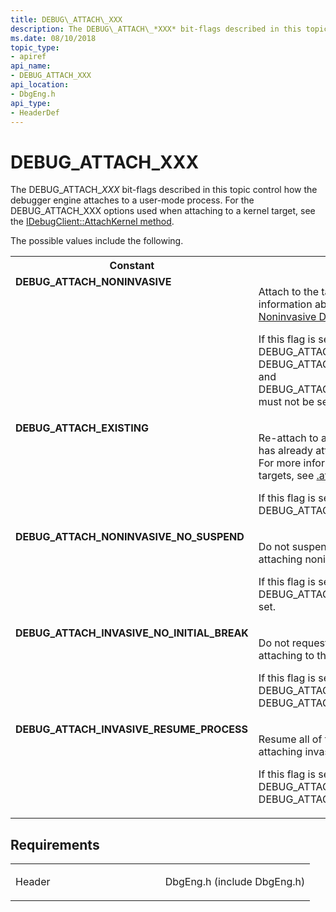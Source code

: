 ```yaml
---
title: DEBUG\_ATTACH\_XXX
description: The DEBUG\_ATTACH\_*XXX* bit-flags described in this topic control how the debugger engine attaches to a user-mode process.
ms.date: 08/10/2018
topic_type:
- apiref
api_name:
- DEBUG_ATTACH_XXX
api_location:
- DbgEng.h
api_type:
- HeaderDef
---
```


# DEBUG\_ATTACH\_XXX

The DEBUG\_ATTACH\_*XXX* bit-flags described in this topic control how the debugger engine attaches to a user-mode process. For the DEBUG_ATTACH_XXX options used when attaching to a kernel target, see the [IDebugClient::AttachKernel method](/windows-hardware/drivers/ddi/dbgeng/nf-dbgeng-idebugclient-attachkernel).

The possible values include the following.

<table>
<tr>
<th>Constant</th>
<th>Description</th>
</tr>
<tr VALIGN="top">
<td align="left" width="40%"><a id="DEBUG_ATTACH_NONINVASIVE"></a><a id="debug_attach_noninvasive"></a><dl>
<dt><b>DEBUG_ATTACH_NONINVASIVE</b></dt>
</dl>
</td>
<td align="left" width="60%">
<p>Attach to the target noninvasively.  For more information about noninvasive debugging, see <a href="/windows-hardware/drivers/debugger/noninvasive-debugging--user-mode-" data-raw-source="[Noninvasive Debugging (User Mode)](./noninvasive-debugging--user-mode-.md)">Noninvasive Debugging (User Mode)</a>.</p>
<p>If this flag is set, then the flags DEBUG_ATTACH_EXISTING, DEBUG_ATTACH_INVASIVE_NO_INITIAL_BREAK, and DEBUG_ATTACH_INVASIVE_RESUME_PROCESS must not be set.</p>
</td>
</tr>
<tr VALIGN="top">
<td align="left" width="40%"><a id="DEBUG_ATTACH_EXISTING"></a><a id="debug_attach_existing"></a><dl>
<dt><b>DEBUG_ATTACH_EXISTING</b></dt>
</dl>
</td>
<td align="left" width="60%">
<p>Re-attach to an application to which a debugger has already attached (and possibly abandoned).  For more information about re-attaching to targets, see <a href="/windows-hardware/drivers/debugger/-attach--attach-to-process-" data-raw-source="[.attach (Attach to Process)](./-attach--attach-to-process-.md)">.attach (Attach to Process)</a>.</p>
<p>If this flag is set, then the other DEBUG_ATTACH_<i>XXX</i> flags must not be set.</p>
</td>
</tr>
<tr VALIGN="top">
<td align="left" width="40%"><a id="DEBUG_ATTACH_NONINVASIVE_NO_SUSPEND"></a><a id="debug_attach_noninvasive_no_suspend"></a><dl>
<dt><b>DEBUG_ATTACH_NONINVASIVE_NO_SUSPEND</b></dt>
</dl>
</td>
<td align="left" width="60%">
<p>Do not suspend the target's threads when attaching noninvasively.</p>
<p>If this flag is set, then the flag DEBUG_ATTACH_NONINVASIVE must also be set.</p>
</td>
</tr>
<tr VALIGN="top">
<td align="left" width="40%"><a id="DEBUG_ATTACH_INVASIVE_NO_INITIAL_BREAK"></a><a id="debug_attach_invasive_no_initial_break"></a><dl>
<dt><b>DEBUG_ATTACH_INVASIVE_NO_INITIAL_BREAK</b></dt>
</dl>
</td>
<td align="left" width="60%">
<p>Do not request an initial break-in when attaching to the target.</p>
<p>If this flag is set, then the flags DEBUG_ATTACH_NONINVASIVE and DEBUG_ATTACH_EXISTING must not be set.</p>
</td>
</tr>
<tr VALIGN="top">
<td align="left" width="40%"><a id="DEBUG_ATTACH_INVASIVE_RESUME_PROCESS"></a><a id="debug_attach_invasive_resume_process"></a><dl>
<dt><b>DEBUG_ATTACH_INVASIVE_RESUME_PROCESS</b></dt>
</dl>
</td>
<td align="left" width="60%">
<p>Resume all of the target's threads when attaching invasively.</p>
<p>If this flag is set, then the flags DEBUG_ATTACH_NONINVASIVE and DEBUG_ATTACH_EXISTING must not be set.</p>
</td>
</tr>
</table>


## Requirements

<table>
<colgroup>
<col width="50%" />
<col width="50%" />
</colgroup>
<tbody>
<tr class="odd">
<td align="left"><p>Header</p></td>
<td align="left">DbgEng.h (include DbgEng.h)</td>
</tr>
</tbody>
</table>

